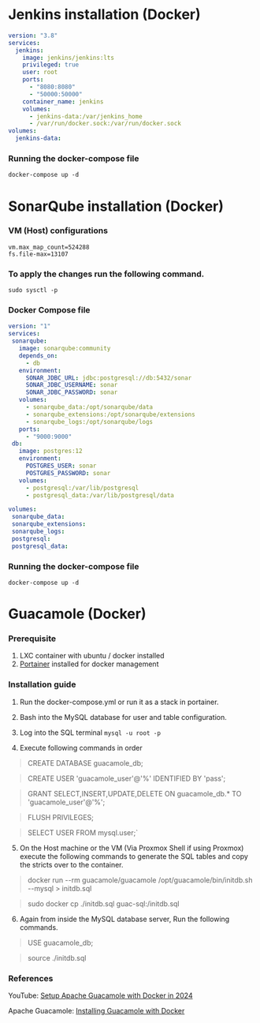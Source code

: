 # Jenkins installation (Docker)

``` yml
version: "3.8"
services:
  jenkins:
    image: jenkins/jenkins:lts
    privileged: true
    user: root
    ports:
      - "8080:8080"
      - "50000:50000"
    container_name: jenkins
    volumes: 
      - jenkins-data:/var/jenkins_home
      - /var/run/docker.sock:/var/run/docker.sock
volumes: 
  jenkins-data:
```
### Running the docker-compose file
`docker-compose up -d`   

# SonarQube installation (Docker)

### VM (Host) configurations
 `vm.max_map_count=524288`   
 `fs.file-max=13107`
### To apply the changes run the following command.
 `sudo sysctl -p`  

 ### Docker Compose file
 
 ```yml
version: "1"
services:
  sonarqube:
    image: sonarqube:community
    depends_on:
      - db
    environment:
      SONAR_JDBC_URL: jdbc:postgresql://db:5432/sonar
      SONAR_JDBC_USERNAME: sonar
      SONAR_JDBC_PASSWORD: sonar
    volumes:
      - sonarqube_data:/opt/sonarqube/data
      - sonarqube_extensions:/opt/sonarqube/extensions
      - sonarqube_logs:/opt/sonarqube/logs
    ports:
      - "9000:9000"
  db:
    image: postgres:12
    environment:
      POSTGRES_USER: sonar
      POSTGRES_PASSWORD: sonar
    volumes:
      - postgresql:/var/lib/postgresql
      - postgresql_data:/var/lib/postgresql/data

volumes:
  sonarqube_data:
  sonarqube_extensions:
  sonarqube_logs:
  postgresql:
  postgresql_data:
```

### Running the docker-compose file
`docker-compose up -d`

# Guacamole (Docker)

### Prerequisite
1. LXC container with ubuntu / docker installed
2. [Portainer](https://docs.portainer.io/start/install-ce/server/docker/linux) installed for docker management

### Installation guide
1. Run the docker-compose.yml or run it as a stack in portainer.
2. Bash into the MySQL database for user and table configuration.

3. Log into the SQL terminal `mysql -u root -p`
4. Execute following commands in order

>CREATE DATABASE guacamole_db;

>CREATE USER 'guacamole_user'@'%' IDENTIFIED BY 'pass';

>GRANT SELECT,INSERT,UPDATE,DELETE ON guacamole_db.* TO 'guacamole_user'@'%';

>FLUSH PRIVILEGES;

>SELECT USER FROM mysql.user;`

5. On the Host machine or the VM (Via Proxmox Shell if using Proxmox) execute the following commands to generate the SQL tables and copy the stricts over to the container.

>docker run --rm guacamole/guacamole /opt/guacamole/bin/initdb.sh --mysql > initdb.sql

>sudo docker cp ./initdb.sql guac-sql:/initdb.sql

6. Again from inside the MySQL database server, Run the following commands.

>USE guacamole_db;

>source ./initdb.sql

### References
YouTube: [Setup Apache Guacamole with Docker in 2024](https://www.youtube.com/watch?v=PEUO2cCICS4&t=904s)

Apache Guacamole: [Installing Guacamole with Docker](https://guacamole.apache.org/doc/gug/guacamole-docker.html#installing-guacamole-with-docker)



